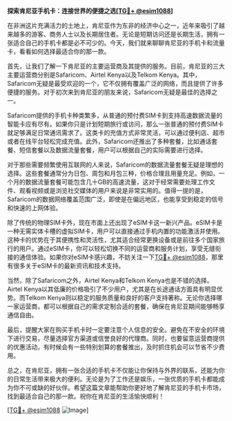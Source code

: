 **探索肯尼亚手机卡：连接世界的便捷之选[[TG💪+ @esim1088](https://t.me/s/esim1088)]**

在非洲这片充满活力的土地上，肯尼亚作为东非的经济中心之一，近年来吸引了越来越多的游客、商务人士以及长期居住者。无论是短期访问还是长期生活，拥有一张适合自己的手机卡都是必不可少的。今天，我们就来聊聊肯尼亚的手机卡和流量卡，看看如何选择最适合你的那一款。

首先，让我们了解一下肯尼亚的主要运营商及其提供的服务。目前，肯尼亚的三大主要运营商分别是Safaricom、Airtel Kenya以及Telkom Kenya。其中，Safaricom无疑是最受欢迎的一个，它不仅拥有覆盖广泛的网络，而且提供了许多便捷的服务。对于初次来到肯尼亚的朋友来说，Safaricom无疑是最佳的选择之一。

Safaricom提供的手机卡种类繁多，从普通的预付费SIM卡到支持高速数据流量的智能卡应有尽有。如果你只是计划短期旅行或访问，那么一张普通的预付费SIM卡就足够满足日常通讯需求了。这类卡的充值方式非常灵活，可以通过便利店、超市或者在线平台轻松完成充值。此外，Safaricom还推出了多种套餐，比如通话套餐、短信套餐以及数据流量套餐，用户可以根据自己的实际需要进行选择。

对于那些需要频繁使用互联网的人来说，Safaricom的数据流量套餐无疑是理想的选择。这些套餐通常分为日包、周包和月包三种，价格合理且用量充足。例如，一个月的数据流量套餐可能包含几十GB的高速流量，这对于经常需要处理工作文件、观看视频或是浏览社交媒体的用户来说是非常实用的。值得一提的是，Safaricom的数据网络覆盖范围广泛，即使是在偏远地区，也能享受到稳定的信号和快速的上网体验。

除了传统的物理SIM卡外，现在市面上还出现了eSIM卡这一新兴产品。eSIM卡是一种无需实体卡槽的虚拟SIM卡，用户可以直接通过手机内置的功能激活并使用。这种卡的优势在于其便携性和灵活性，尤其适合经常更换设备或是前往多个国家旅行的用户。通过eSIM卡，你可以轻松切换不同的运营商和服务计划，享受无缝衔接的通信体验。如果你对eSIM卡感兴趣，不妨关注一下[TG💪+ @esim1088](https://t.me/s/esim1088)，那里有很多关于eSIM卡的最新资讯和技术支持。

当然，除了Safaricom之外，Airtel Kenya和Telkom Kenya也是不错的选择。Airtel Kenya以其低廉的价格吸引了不少用户，尤其是在长途通话方面具有明显优势。而Telkom Kenya则以稳定的服务质量和良好的客户支持著称。无论你选择哪一家运营商，都可以根据自己的需求定制合适的套餐，确保在肯尼亚期间能够畅享通信自由。

最后，提醒大家在购买手机卡时一定要注意个人信息的安全。避免在不安全的环境下进行交易，尽量选择官方渠道或信誉良好的代理商。同时，也要留意运营商提供的优惠活动，有时候会有一些特别划算的套餐推出，及时抓住机会可以节省不少费用。

总之，在肯尼亚，拥有一张合适的手机卡不仅能让你保持与外界的联系，还能为你的日常生活带来极大的便利。无论是为了工作还是娱乐，一张优质的手机卡都能成为你不可或缺的好伙伴。希望这篇文章能帮助你更好地了解肯尼亚的手机卡市场，找到最适合自己的那一款。祝你在肯尼亚的生活愉快顺利！

[[TG💪+ @esim1088](https://t.me/s/esim1088) ![Image](https://i.postimg.cc/4NQfJmqS/Snipaste-2025-05-13-00-14-12.png)]